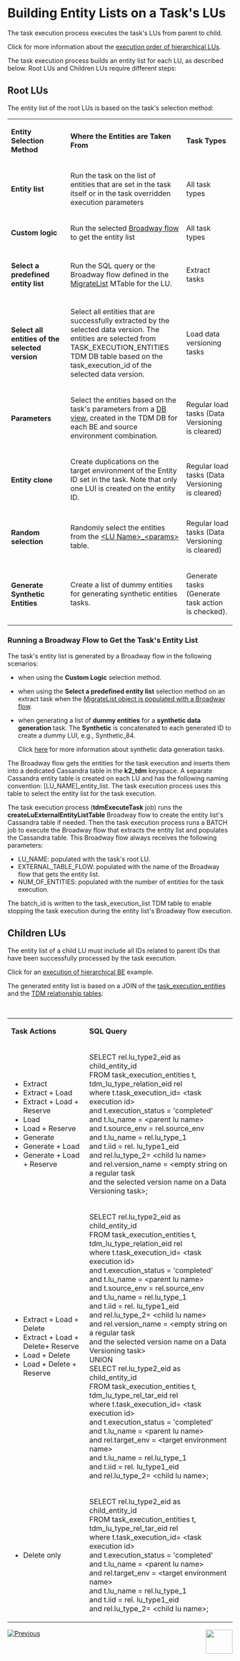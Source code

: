 # Building Entity Lists on a Task's LUs

The task execution process executes the task's LUs from parent to child. 

Click for more information about the [execution order of hierarchical LUs](/articles/TDM/tdm_overview/03_business_entity_overview.md#task-execution-of-hierarchical-business-entities).

The task execution process builds an entity list for each LU, as described below. Root LUs and Children LUs require different steps:  

## Root LUs

The entity list of the root LUs is based on the task's selection method:

<table width="900pxl">
<tbody>
<tr>
<td width="300pxl">
<p><strong>Entity Selection Method</strong></p>
</td>
<td width="400pxl">
<p><strong>Where the Entities are Taken From</strong></p>
</td>
<td width="200pxl">
<p><strong>Task Types</strong></p>
</td>
</tr>
<tr>
<td width="300pxl">
<p><h4>Entity list</p>
</td>
<td width="400pxl">
<p>Run the task on the list of entities that are set in the task itself or in the task overridden execution parameters</p>
</td>
<td width="200pxl">
<p>All task types</p>
</td>
</tr>
<tr>
<td width="300pxl">
<p><h4>Custom logic</p>
</td>
<td width="400pxl">
  <p>Run the selected <a href="/articles/TDM/tdm_implementation/11_tdm_implementation_using_generic_flows.md#step-7---optional---build-broadway-flows-for-the-custom-logic--selection-method">Broadway flow</a> to get the entity list</p>
</td>
<td width="200pxl">
<p>All task types</p>
</td>
</tr>
<tr>
<td width="300pxl">
<p><h4>Select a predefined entity list</p>
</td>
<td width="400pxl">
<p>Run the SQL query or the Broadway flow defined in the <a href="/articles/TDM/tdm_implementation/04_fabric_tdm_library.md#migratelist">MigrateList</a> MTable for the LU.</p>
</td>
<td width="200pxl">
<p>Extract tasks</p>
</td>
</tr>
<tr>
<td width="300pxl">
<p><h4>Select all entities of the selected version</p>
</td>
<td width="400pxl">
<p>Select all entities that are successfully extracted by the selected data version. The entities are selected from TASK_EXECUTION_ENTITIES TDM DB table based on the task_execution_id of the selected data version.</p>
</td>
<td width="200pxl">
<p>Load data versioning tasks</p>
</td>
</tr>
<tr>
<td width="300pxl">
<p><h4>Parameters</p>
</td>
<td width="400pxl">
<p>Select the entities based on the task's parameters from a <a href="07_tdm_parameters_handling.md">DB view</a>, created in the TDM DB for each BE and source environment combination.</p>
</td>
<td width="200pxl">
<p>Regular load tasks (Data Versioning is cleared)</p>
</td>
</tr>
<tr>
<td width="300pxl">
<p><h4>Entity clone</p>
</td>
<td width="400pxl">
<p>Create duplications on the target environment of the Entity ID set in the task. Note that only one LUI is created on the entity ID.</p>
</td>
<td width="200pxl">
<p>Regular load tasks (Data Versioning is cleared)</p>
</td>
</tr>
<tr>
<td width="300pxl">
<p><h4>Random selection</p>
</td>
<td width="400pxl">
<p>Randomly select the entities from the <a href="/articles/TDM/tdm_implementation/07_tdm_implementation_parameters_handling.md#tdm-parameter-tables">&lt;LU Name&gt;_&lt;params&gt;</a> table.</p>
</td>
<td width="200pxl">
<p>Regular load tasks (Data Versioning is cleared)</p>
</td>
</tr>
<tr>
<td width="300pxl">
<p><h4>Generate Synthetic Entities</p>
</td>
<td width="400pxl">
    <p>Create a list of dummy entities for generating synthetic entities tasks.</p>
</td>
<td width="200pxl">
<p>Generate tasks (Generate task action is checked).</p>    
</td>    
</tr>    
</tbody>
</table>



### Running a Broadway Flow to Get the Task's Entity List

The task's entity list is generated by a Broadway flow in the following scenarios:

- when using the **Custom Logic** selection method.

- when using the **Select a predefined entity list** selection method on an extract task when the [MigrateList object is populated with a Broadway flow](/articles/TDM/tdm_implementation/11_tdm_implementation_using_generic_flows.md#step-6---optional---get-the-entity-list-for-an-extract-all-task-using-a-broadway-flow).

- when generating a list of **dummy entities** for a **synthetic data generation** task. The **Synthetic** is concatenated to each generated ID to create a dummy LUI, e.g., Synthetic_84.

  Click [here](/articles/TDM/tdm_gui/16a_generate_task.md) for more information about synthetic data generation tasks.

The Broadway flow gets the entities for the task execution and inserts them into a dedicated Cassandra table in the **k2_tdm** keyspace. A separate Cassandra entity table is created on each LU and has the following naming convention: [LU_NAME]_entity_list. The task execution process uses this table to select the entity list for the task execution.

The task execution process (**tdmExecuteTask** job) runs the **createLuExternalEntityListTable** Broadway flow to create the entity list's Cassandra table if needed.
Then the task execution process runs a BATCH job to execute the Broadway flow that extracts the entity list and populates the Cassandra table. This Broadway flow always receives the following parameters:

- LU_NAME: populated with the task's root LU.
- EXTERNAL_TABLE_FLOW: populated with the name of the Broadway flow that gets the entity list.
- NUM_OF_ENTITIES: populated with the number of entities for the task execution.

The batch_id is written to the task_execution_list TDM table to enable stopping the task execution during the entity list's Broadway flow execution.

## Children LUs

The entity list of a child LU must include all IDs related to parent IDs that have been successfully processed by the task execution.

Click for an [execution of hierarchical BE](/articles/TDM/tdm_overview/03_business_entity_overview.md#task-execution-of-hierarchical-business-entities) example.

The generated entity list is based on a JOIN of the [task_execution_entities](02_tdm_database.md#task_execution_entities) and the [TDM relationship tables](/articles/TDM/tdm_implementation/06_tdm_implementation_support_hierarchy.md#tdm-relationship-tables):

<p>&nbsp;</p>
<table width="900pxl">
<tbody>
<tr>
<td width="300pxl">
<p><strong>Task Actions</strong></p>
</td>
<td width="600pxl"><strong>SQL Query</strong></td>
</tr>
<tr>
<td width="300pxl">
<ul>
<li style="text-align: left;">Extract</li>
<li style="text-align: left;">Extract + Load</li>
<li style="text-align: left;">Extract + Load + Reserve</li>
<li style="text-align: left;">Load</li>
<li style="text-align: left;">Load + Reserve</li>
<li style="text-align: left;">Generate</li>
<li style="text-align: left;">Generate + Load</li>
<li style="text-align: left;">Generate + Load + Reserve</li>
</ul>
</td>
<td width="600pxl">
<p>SELECT rel.lu_type2_eid as child_entity_id <br />FROM task_execution_entities t, tdm_lu_type_relation_eid rel <br />where t.task_execution_id= &lt;task execution id&gt;<br />and t.execution_status = 'completed' <br />and t.lu_name = &lt;parent lu name&gt; <br />and t.source_env = rel.source_env <br />and t.lu_name = rel.lu_type_1 <br />and t.iid = rel. lu_type1_eid <br />and rel.lu_type_2= &lt;child lu name&gt; <br />and rel.version_name = &lt;empty string on a regular task <br />and the selected version name on a Data Versioning task&gt;;</p>
</td>
</tr>
<tr>
<td width="300pxl">
<ul>
<li style="text-align: left;">Extract + Load + Delete</li>
<li style="text-align: left;">Extract + Load + Delete+ Reserve</li>
<li style="text-align: left;">Load + Delete</li>
<li style="text-align: left;">Load + Delete + Reserve</li>
</ul>
</td>
<td width="600pxl">
<p>SELECT rel.lu_type2_eid as child_entity_id<br />FROM task_execution_entities t, tdm_lu_type_relation_eid rel <br />where t.task_execution_id= &lt;task execution id&gt; <br />and t.execution_status = 'completed' <br />and t.lu_name = &lt;parent lu name&gt; <br />and t.source_env = rel.source_env <br />and t.lu_name = rel.lu_type_1 <br />and t.iid = rel. lu_type1_eid <br />and rel.lu_type_2= &lt;child lu name&gt; <br />and rel.version_name = &lt;empty string on a regular task <br />and the selected version name on a Data Versioning task&gt;<br />UNION<br />SELECT rel.lu_type2_eid as child_entity_id<br />FROM task_execution_entities t, tdm_lu_type_rel_tar_eid rel <br />where t.task_execution_id= &lt;task execution id&gt; <br />and t.execution_status = 'completed' <br />and t.lu_name = &lt;parent lu name&gt; <br />and rel.target_env = &lt;target environment name&gt; <br />and t.lu_name = rel.lu_type_1 <br />and t.iid = rel. lu_type1_eid <br />and rel.lu_type_2= &lt;child lu name&gt;;</p>
</td>
</tr>
<tr>
<td width="300pxl">
<ul>
<li style="text-align: left;">Delete only</li>
</ul>
</td>
<td width="600pxl">
<p>SELECT rel.lu_type2_eid as child_entity_id<br />FROM task_execution_entities t, tdm_lu_type_rel_tar_eid rel <br />where t.task_execution_id= &lt;task execution id&gt; <br />and t.execution_status = 'completed' <br />and t.lu_name = &lt;parent lu name&gt; <br />and rel.target_env = &lt;target environment name&gt; <br />and t.lu_name = rel.lu_type_1 <br />and t.iid = rel. lu_type1_eid <br />and rel.lu_type_2= &lt;child lu name&gt;;</p>
</td>
</tr>
</tbody>
</table>



[![Previous](/articles/images/Previous.png)](03_task_execution_processes.md)[<img align="right" width="60" height="54" src="/articles/images/Next.png">](04_task_execution_overridden_parameters.md)





